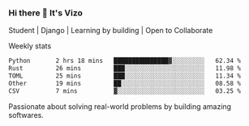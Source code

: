 ### Hi there 👋 It's Vizo

Student | Django | Learning by building | Open to Collaborate

Weekly stats
<!--START_SECTION:waka-->

```txt
Python       2 hrs 18 mins   ███████████████▓░░░░░░░░░   62.34 %
Rust         26 mins         ███░░░░░░░░░░░░░░░░░░░░░░   11.98 %
TOML         25 mins         ███░░░░░░░░░░░░░░░░░░░░░░   11.34 %
Other        19 mins         ██░░░░░░░░░░░░░░░░░░░░░░░   08.58 %
CSV          7 mins          ▓░░░░░░░░░░░░░░░░░░░░░░░░   03.25 %
```

<!--END_SECTION:waka-->


Passionate about solving real-world problems by building amazing softwares.
